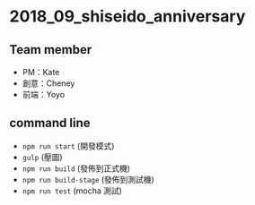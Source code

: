 # 2018_09_shiseido_anniversary

## Team member
* PM：Kate
* 創意：Cheney
* 前端：Yoyo

## command line
- `npm run start` (開發模式)
- `gulp` (壓圖)
- `npm run build` (發佈到正式機)
- `npm run build-stage` (發佈到測試機)
- `npm run test` (mocha 測試)
